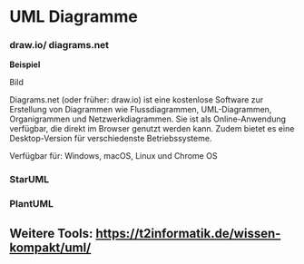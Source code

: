 # UML Diagramme

### draw.io/ diagrams.net

**Beispiel**

Bild

Diagrams.net (oder früher: draw.io) ist eine kostenlose Software zur Erstellung von Diagrammen wie Flussdiagrammen, UML-Diagrammen, Organigrammen und Netzwerkdiagrammen. Sie ist als Online-Anwendung verfügbar, die direkt im Browser genutzt werden kann. Zudem bietet es eine Desktop-Version für verschiedenste Betriebssysteme.

Verfügbar für: Windows, macOS, Linux und Chrome OS

### StarUML


### PlantUML




## Weitere Tools: https://t2informatik.de/wissen-kompakt/uml/
